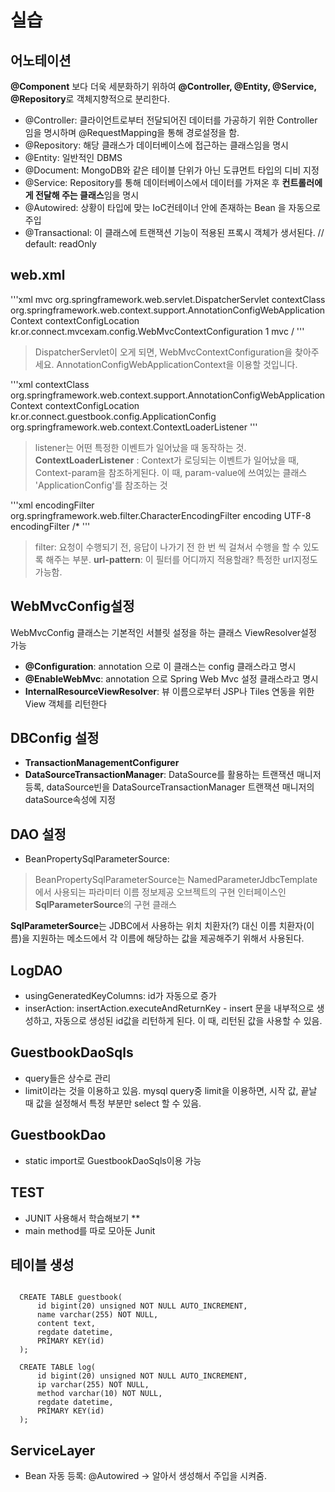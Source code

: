 실습
=======

어노테이션
-------
**@Component** 보다 더욱 세분화하기 위하여 **@Controller, @Entity, @Service, @Repository**로 객체지향적으로 분리한다.

- @Controller: 클라이언트로부터 전달되어진 데이터를 가공하기 위한 Controller임을 명시하며 @RequestMapping을 통해 경로설정을 함.
- @Repository: 해당 클래스가 데이터베이스에 접근하는 클래스임을 명시
- @Entity: 일반적인 DBMS
- @Document: MongoDB와 같은 테이블 단위가 아닌 도큐먼트 타입의 디비 지정
- @Service: Repository를 통해 데이터베이스에서 데이터를 가져온 후 **컨트롤러에게 전달해 주는 클래스**임을 명시
- @Autowired: 상황이 타입에 맞는 IoC컨테이너 안에 존재하는 Bean 을 자동으로 주입
- @Transactional: 이 클래스에 트랜잭션 기능이 적용된 프록시 객체가 생서된다. // default: readOnly
   
web.xml
-----

'''xml
  <servlet>
    <servlet-name>mvc</servlet-name>
    <servlet-class>org.springframework.web.servlet.DispatcherServlet</servlet-class>
    <init-param>
      <param-name>contextClass</param-name>
      <param-value>org.springframework.web.context.support.AnnotationConfigWebApplicationContext</param-value>
    </init-param>
    <init-param>
      <param-name>contextConfigLocation</param-name>
      <param-value>kr.or.connect.mvcexam.config.WebMvcContextConfiguration</param-value>
    </init-param>
    <load-on-startup>1</load-on-startup>
  </servlet>
  <servlet-mapping>
    <servlet-name>mvc</servlet-name>
    <url-pattern>/</url-pattern>
  </servlet-mapping>
'''

> DispatcherServlet이 오게 되면, WebMvcContextConfiguration을 찾아주세요.
> AnnotationConfigWebApplicationContext을 이용할 것입니다.


'''xml
	<context-param>
		<param-name>contextClass</param-name>
		<param-value>org.springframework.web.context.support.AnnotationConfigWebApplicationContext
		</param-value>
	</context-param>
	<context-param>
		<param-name>contextConfigLocation</param-name>
		<param-value>kr.or.connect.guestbook.config.ApplicationConfig
		</param-value>
	</context-param>
	<listener>
		<listener-class>org.springframework.web.context.ContextLoaderListener
		</listener-class>
	</listener>
'''

> listener는 어떤 특정한 이벤트가 일어났을 때 동작하는 것.
**ContextLoaderListener** : Context가 로딩되는 이벤트가 일어났을 때, Context-param을 참조하게된다. 이 때, param-value에 쓰여있는 클래스 'ApplicationConfig'를 참조하는 것

'''xml
  	<filter>
		<filter-name>encodingFilter</filter-name>
		<filter-class>org.springframework.web.filter.CharacterEncodingFilter
		</filter-class>
		<init-param>
			<param-name>encoding</param-name>
			<param-value>UTF-8</param-value>
		</init-param>
	</filter>
	<filter-mapping>
		<filter-name>encodingFilter</filter-name>
		<url-pattern>/*</url-pattern>
	</filter-mapping>
'''

> filter: 요청이 수행되기 전, 응답이 나가기 전 한 번 씩 걸쳐서 수행을 할 수 있도록 해주는 부분. **url-pattern**: 이 필터를 어디까지 적용할래?
특정한 url지정도 가능함.

  
  


WebMvcConfig설정
-------
WebMvcConfig 클래스는 기본적인 서블릿 설정을 하는 클래스
ViewResolver설정 가능
- **@Configuration**: annotation 으로 이 클래스는 config 클래스라고 명시
- **@EnableWebMvc**: annotation 으로 Spring Web Mvc 설정 클래스라고 명시
- **InternalResourceViewResolver**: 뷰 이름으로부터 JSP나 Tiles 연동을 위한 View 객체를 리턴한다

DBConfig 설정
----
- **TransactionManagementConfigurer**
- **DataSourceTransactionManager**: DataSource를 활용하는 트랜잭션 매니저 등록, dataSource빈을 DataSourceTransactionManager 트랜잭션 매니저의 dataSource속성에 지정

DAO 설정
------
- BeanPropertySqlParameterSource:
> BeanPropertySqlParameterSource는 NamedParameterJdbcTemplate에서 사용되는 파라미터 이름 정보제공 오브젝트의 구현 인터페이스인 **SqlParameterSource**의 구현 클래스
  
  **SqlParameterSource**는 JDBC에서 사용하는 위치 치환자(?) 대신 이름 치환자(이름)을 지원하는 메소드에서 각 이름에 해당하는 값을 제공해주기 위해서 사용된다.

LogDAO
-----
- usingGeneratedKeyColumns: id가 자동으로 증가
- inserAction: insertAction.executeAndReturnKey - insert 문을 내부적으로 생성하고, 자동으로 생성된 id값을 리턴하게 된다. 이 때, 리턴된 값을 사용할 수 있음.

GuestbookDaoSqls
------
- query들은 상수로 관리
- limit이라는 것을 이용하고 있음. mysql query중 limit을 이용하면, 시작 값, 끝날 때 값을 설정해서 특정 부분만 select 할 수 있음.

GuestbookDao
----
- static import로 GuestbookDaoSqls이용 가능

TEST
-----
- JUNIT 사용해서 학습해보기 **
- main method를 따로 모아둔 Junit

테이블 생성
----
<pre><code>
  CREATE TABLE guestbook(
      id bigint(20) unsigned NOT NULL AUTO_INCREMENT,
      name varchar(255) NOT NULL,
      content text,
      regdate datetime,
      PRIMARY KEY(id)
  );

  CREATE TABLE log(
      id bigint(20) unsigned NOT NULL AUTO_INCREMENT,
      ip varchar(255) NOT NULL,
      method varchar(10) NOT NULL,
      regdate datetime,
      PRIMARY KEY(id)
  );
</code></pre>

ServiceLayer
-------
- Bean 자동 등록: @Autowired -> 알아서 생성해서 주입을 시켜줌.

